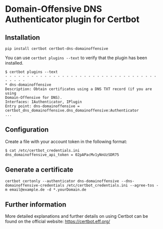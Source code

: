 # Domain-Offensive DNS Authenticator plugin for Certbot

## Installation
```shell
pip install certbot certbot-dns-domainoffensive
```

You can use ```certbot plugins --text``` to verify that the plugin has been installed.

```
$ certbot plugins --text
- - - - - - - - - - - - - - - - - - - - - - - - - - - - - - - - - - - - - - - -
* dns-domainoffensive
Description: Obtain certificates using a DNS TXT record (if you are using
Domain-Offensive for DNS).
Interfaces: IAuthenticator, IPlugin
Entry point: dns-domainoffensive =
certbot_dns_domainoffensive.dns_domainoffensive:Authenticator
...
```

## Configuration
Create a file with your account token in the following format:

```
$ cat /etc/certbot_credentials.ini
dns_domainoffensive_api_token = 02pAPacMv1yNnUzSDR75
```

## Generate a certificate

```shell
certbot certonly --authenticator dns-domainoffensive --dns-domainoffensive-credentials /etc/certbot_credentials.ini --agree-tos -m email@example.de -d *.yourDomain.de
```

## Further information
More detailed explanations and further details on using Certbot can be found on the official website: https://certbot.eff.org/